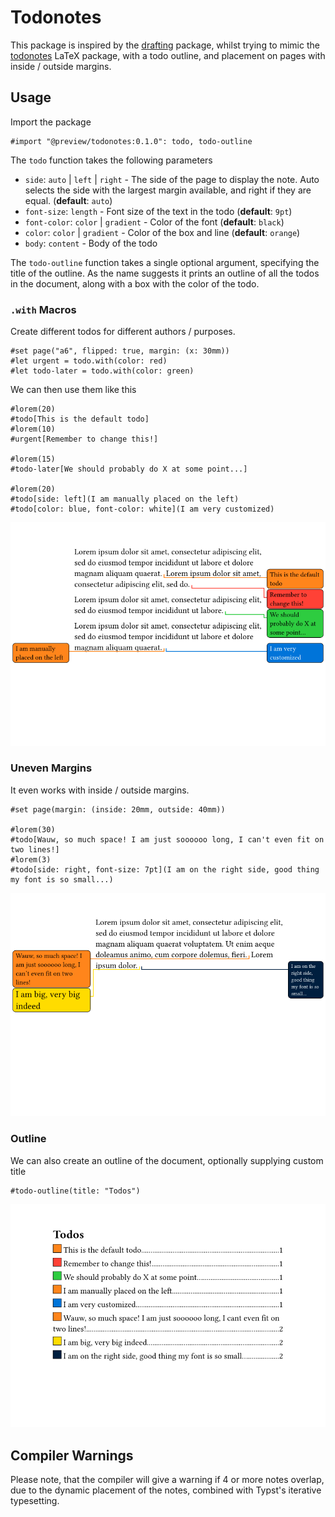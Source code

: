 # Todonotes

This package is inspired by the [drafting](https://typst.app/universe/package/drafting) package, whilst trying to mimic
the [todonotes](https://ctan.org/pkg/todonotes) LaTeX package, with a todo outline,
and placement on pages with inside / outside margins.

## Usage

Import the package

```typ
#import "@preview/todonotes:0.1.0": todo, todo-outline
```

The `todo` function takes the following parameters

- `side`: `auto` | `left` | `right` - The side of the page to display the note.
Auto selects the side with the largest margin available, and right if they are equal. (**default**: `auto`)
- `font-size`: `length` - Font size of the text in the todo (**default**: `9pt`)
- `font-color`: `color` | `gradient` - Color of the font (**default**: `black`)
- `color`: `color` | `gradient` - Color of the box and line (**default**: `orange`)
- `body`: `content` - Body of the todo

The `todo-outline` function takes a single optional argument, specifying the title of the outline.
As the name suggests it prints an outline of all the todos in the document, along with a box with the color of the todo.

### `.with` Macros

Create different todos for different authors / purposes.

```typ
#set page("a6", flipped: true, margin: (x: 30mm))
#let urgent = todo.with(color: red)
#let todo-later = todo.with(color: green)
```

We can then use them like this

```typ
#lorem(20)
#todo[This is the default todo]
#lorem(10)
#urgent[Remember to change this!]

#lorem(15)
#todo-later[We should probably do X at some point...]

#lorem(20)
#todo[side: left](I am manually placed on the left)
#todo[color: blue, font-color: white](I am very customized)
```

![Custom macros](assets/todo-macros.png)

### Uneven Margins

It even works with inside / outside margins.

```typ
#set page(margin: (inside: 20mm, outside: 40mm))

#lorem(30)
#todo[Wauw, so much space! I am just soooooo long, I can't even fit on two lines!]
#lorem(3)
#todo[side: right, font-size: 7pt](I am on the right side, good thing my font is so small...)
```

![Inside / outside margins](assets/inside-outside-margin.png)

### Outline

We can also create an outline of the document, optionally supplying custom title

```typ
#todo-outline(title: "Todos")
```

![Todo outline](assets/todo-outline.png)

## Compiler Warnings

Please note, that the compiler will give a warning if 4 or more notes overlap,
due to the dynamic placement of the notes, combined with Typst's iterative typesetting.
